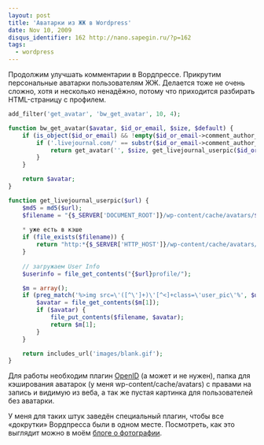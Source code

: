 ```yaml
---
layout: post
title: 'Аватарки из ЖЖ в Wordpress'
date: Nov 10, 2009
disqus_identifier: 162 http://nano.sapegin.ru/?p=162
tags:
  - wordpress
---
```


Продолжим улучшать комментарии в Вордпрессе. Прикрутим персональные аватарки пользователям ЖЖ. Делается тоже не очень сложно, хотя и несколько ненадёжно, потому что приходится разбирать HTML-страницу с профилем.

```php
add_filter('get_avatar', 'bw_get_avatar', 10, 4);

function bw_get_avatar($avatar, $id_or_email, $size, $default) {
	if (is_object($id_or_email) && !empty($id_or_email->comment_author_url)) {
		if ('.livejournal.com/' == substr($id_or_email->comment_author_url, -17)) {
			return get_avatar('', $size, get_livejournal_userpic($id_or_email->comment_author_url));
		}
	}

	return $avatar;
}

function get_livejournal_userpic($url) {
	$md5 = md5($url);
	$filename = "{$_SERVER['DOCUMENT_ROOT']}/wp-content/cache/avatars/$md5";
	
	* уже есть в кэше
	if (file_exists($filename)) {
		return "http:*{$_SERVER['HTTP_HOST']}/wp-content/cache/avatars/$md5";
	}
	
	// загружаем User Info
	$userinfo = file_get_contents("{$url}profile/");

	$m = array();
	if (preg_match('%>img src=\'([^\']+)\'[^<]+class=\'user_pic\'%', $userinfo, $m)) {
		$avatar = file_get_contents($m[1]);
		if ($avatar) {	
			file_put_contents($filename, $avatar);
			return $m[1];
		}
	}

	return includes_url('images/blank.gif');
}
```

Для работы необходим плагин [OpenID](http://wordpress.org/extend/plugins/openid/) (а может и не нужен), папка для кэширования аватарок (у меня wp-content/cache/avatars) с правами на запись и видимую из веба, а так же пустая картинка для пользователей без аватарки.

У меня для таких штук заведён специальный плагин, чтобы все «докрутки» Вордпресса были в одном месте. Посмотреть, как это выглядит можно в моём [блоге о фотографии](http://birdwatcher.ru/entry/3967#comments).
